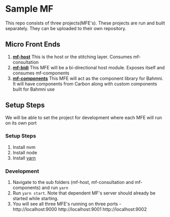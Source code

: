 # Sample MF

This repo consists of three projects(MFE's). These projects are run and built separately. They can be uploaded to their own repository.

## Micro Front Ends
1. [**mf-host**](./mf-host) This is the host or the stitching layer. Consumes mf-consultation
2. [**mf-bidi**](./mf-bidi) This MFE will be a bi-directional host module. Exposes itself and consumes mf-components
3. [**mf-components**](./mf-components) This MFE will act as the component library for Bahmni. It will have components from Carbon along with custom components built for Bahmni use
  
## Setup Steps
We will be able to set the project for development where each MFE will run on its own port 

### Setup Steps
1. Install nvm
2. Install node
3. Install [yarn](https://yarnpkg.com/en/docs/install)

### Development
1. Navigate to the sub folders (mf-host, mf-consultation and mf-components) and run `yarn`
2. Run `yarn start`. Note that dependent MF's server should already be started while starting. 
3. You will see all three MFE's running on three ports - http://localhost:9000 http://localhost:9001 http://localhost:9002

